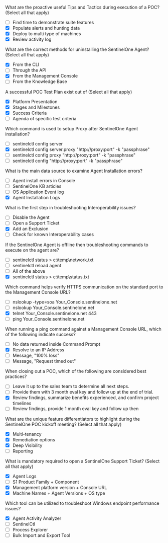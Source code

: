 What are the proactive useful Tips and Tactics during execution of a POC?
(Select all that apply)
- [ ] Find time to demonstrate suite features 
- [x] Populate alerts and hunting data 
- [x] Deploy to multi type of machines 
- [x] Review activity log 

What are the correct methods for uninstalling the SentinelOne Agent?
(Select all that apply)
- [x] From the CLI 
- [ ] Through the API 
- [x] From the Management Console 
- [ ] From the Knowledge Base

A successful POC Test Plan exist out of 
(Select all that apply) 
- [x] Platform Presentation 
- [x] Stages and Milestones
- [x] Success Criteria
- [ ] Agenda of specific test criteria

Which command is used to setup Proxy after SentinelOne Agent installation? 
- [ ] sentinelctl config server
- [x] sentinelctl config server.proxy "http://proxy:port" -k "passphrase" 
- [ ] sentinelctl config proxy "http://proxy:port" -k "passphrase" 
- [ ] sentinelctl config "http://proxy:port" -k "passphrase"

What is the main data source to examine Agent Installation errors?
- [ ] Agent install errors in Console
- [ ] SentinelOne KB articles
- [ ] OS Application Event log 
- [x] Agent Installation Logs

What is the first step in troubleshooting Interoperability issues? 
- [ ] Disable the Agent 
- [ ] Open a Support Ticket 
- [x] Add an Exclusion 
- [ ] Check for known Interoperability cases

If the SentinelOne Agent is offline then troubleshooting commands to execute on the agent are? 
- [ ] sentinelctl status > c:\temp\network.txt 
- [ ] sentinelctl reload agent
- [ ] All of the above
- [x] sentinelctl status > c:\temp\status.txt

Which command helps verify HTTPS communication on the standard port to the Management Console URL? 
- [ ] nslookup -type=soa Your_Console.sentinelone.net
- [ ] nslookup Your_Console.sentinelone.net 
- [x] telnet Your_Console.sentinelone.net 443
- [ ] ping Your_Console.sentinelone.net

When running a ping command against a Management Console URL, which of the following indicate success? 
- [ ] No data returned inside Command Prompt
- [x] Resolve to an IP Address
- [ ] Message, "100% loss" 
- [ ] Message, "Request timed out"

When closing out a POC, which of the following are considered best practices? 
- [ ] Leave it up to the sales team to determine all next steps.
- [ ] Provide them with 3 month eval key and follow up at the end of trial.
- [x] Review findings, summarize benefits experienced, and confirm project timelines
- [ ] Review findings, provide 1 month eval key and follow up then

What are the unique feature differentiators to highlight during the SentinelOne POC kickoff meeting? 
(Select all that apply)
- [x] Multi-tenancy 
- [x] Remediation options 
- [x] Deep Visibility 
- [ ] Reporting

What is mandatory required to open a SentinelOne Support Ticket?
(Select all that apply) 
- [x] Agent Logs 
- [ ] S1 Product Family + Component 
- [x] Management platform version + Console URL 
- [x] Machine Names + Agent Versions + OS type

Which tool can be utilized to troubleshoot Windows endpoint performance issues? 
- [x] Agent Activity Analyzer 
- [ ] SentinelCtl
- [ ] Process Explorer
- [ ] Bulk Import and Export Tool 

